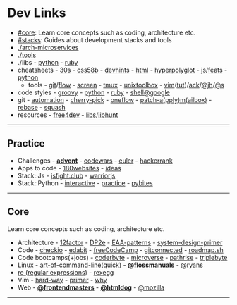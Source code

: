 # Dev Links

* [#core](#core): Learn core concepts such as coding, architecture etc.
* [#stacks](#stacks): Guides about development stacks and tools
* [./arch-microservices](arch-microservices.md#microservices-architecture)
* [./tools](tools.md#tools)
* ./libs - [python](libpython.md) - [ruby](libruby.md)
* cheatsheets - [30s](https://www.30secondsofcode.org/) - [css58b](https://jrl.ninja/etc/1/) - [devhints](https://devhints.io/bash) - [html](https://htmlcheatsheet.com/) - [hyperpolyglot](http://hyperpolyglot.org/) - [js](https://mbeaudru.github.io/modern-js-cheatsheet/)/[feats](http://es6-features.org/) - [python](https://www.pythonsheets.com/)
  - tools - [git](https://github.github.com/training-kit/)/[flow](https://danielkummer.github.io/git-flow-cheatsheet/) - [screen](https://kb.iu.edu/d/acuy) - [tmux](https://www.outcoldman.com/cheatsheets/tmux/) - [unixtoolbox](http://cb.vu/unixtoolbox.xhtml) - [vim](http://vimsheet.com/)([tut](http://www.viemu.com/a_vi_vim_graphical_cheat_sheet_tutorial.html))/[ack](https://github.com/mileszs/ack.vim#keyboard-shortcuts)/[@jh](https://github.com/jordanhudgens/vim-settings/blob/master/vim-cheat-sheet.md)/[@s](https://gist.github.com/stroparo/e848823768679273e58995f94e2f4049#file-vim-mkd)
* code styles - [groovy](http://groovy-lang.org/style-guide.html) - [python](https://pep8.org/) - [ruby](https://rubystyle.guide/) - [shell@google](https://google.github.io/styleguide/shell.xml)
* git - [automation](https://www.onwebsecurity.com/configuration/automating-repetitive-git-setup-tasks.html) - [cherry-pick](https://mijingo.com/blog/using-git-cherry-pick) - [oneflow](http://endoflineblog.com/oneflow-a-git-branching-model-and-workflow) - [patch-a(pply)m(ailbox)](https://mijingo.com/blog/creating-and-applying-patch-files-in-git) - [rebase](https://www.atlassian.com/git/tutorials/rewriting-history/git-rebase) - [squash](https://driggl.com/blog/a/how-squashing-commits-can-improve-your-git-workflow)
* resources - [free4dev](https://free-for.dev/#/) - [libs](https://libraries.io/)/[libhunt](https://libhunt.com/)

---

## Practice

* Challenges - **[advent](http://adventofcode.com/)** - [codewars](https://www.codewars.com/) - [euler](https://projecteuler.net) - [hackerrank](https://www.hackerrank.com/)
* Apps to code - [180websites](https://zube.io/blog/how-i-built-180-websites-in-180-days-and-became-a-yc-fellowship-founder/) - [ideas](https://github.com/florinpop17/app-ideas)
* Stack::Js - [jsfight.club](https://jsfight.club/) - [warriorjs](https://warriorjs.com/)
* Stack::Python - [interactive](https://github.com/donnemartin/interactive-coding-challenges#interactive-coding-challenges) - [practice](http://www.practicepython.org/) - [pybites](https://pybit.es/pages/challenges.html)

---

## Core

Learn core concepts such as coding, architecture etc.

* Architecture - [12factor](https://12factor.net) - [DP2e](http://www.ccs.neu.edu/home/matthias/HtDP2e/) - [EAA-patterns](https://martinfowler.com/eaaCatalog/) - [system-design-primer](https://github.com/donnemartin/system-design-primer)
* Code - [checkio](https://checkio.org/) - [edabit](https://edabit.com/) - [freeCodeCamp](https://www.freecodecamp.org/) - [gitconnected](https://gitconnected.com/learn/) - [roadmap.sh](https://roadmap.sh/)
* Code bootcamps(+jobs) - [coderbyte](https://coderbyte.com/) - [microverse](https://www.microverse.org/) - [pathrise](https://www.pathrise.com/) - [triplebyte](https://triplebyte.com/)
* Linux - [art-of-command-line(quick)](https://github.com/jlevy/the-art-of-command-line) - **[@flossmanuals](http://write.flossmanuals.net/command-line/introduction/)** - [@ryans](https://ryanstutorials.net/)
* [re (regular expressions)](https://www.regular-expressions.info/) - [rexegg](http://www.rexegg.com/)
* Vim - [hard-way](http://learnvimscriptthehardway.stevelosh.com) - [primer](https://danielmiessler.com/study/vim/) - [why](http://www.viemu.com/a-why-vi-vim.html)
* Web - **[@frontendmasters](https://frontendmasters.com/books/front-end-handbook/2019/)** - **[@htmldog](https://www.htmldog.com/)** - [@mozilla](https://developer.mozilla.org/docs/Web)

---
